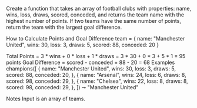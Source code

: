 Create a function that takes an array of football clubs with properties: name, wins, loss, draws, scored, conceded, and returns the team name with the highest number of points. If two teams have the same number of points, return the team with the largest goal difference.

How to Calculate Points and Goal Difference
team = { name: "Manchester United", wins: 30, loss: 3, draws: 5, scored: 88, conceded: 20 }

Total Points = 3 * wins + 0 * loss + 1 * draws = 3 * 30 + 0 * 3 + 5 * 1 = 95 points
Goal Difference = scored - conceded = 88 - 20 = 68
Examples
champions([
  {
    name: "Manchester United",
    wins: 30,
    loss: 3,
    draws: 5,
    scored: 88,
    conceded: 20,
  },
  {
    name: "Arsenal",
    wins: 24,
    loss: 6,
    draws: 8,
    scored: 98,
    conceded: 29,
  },
  {
    name: "Chelsea",
    wins: 22,
    loss: 8,
    draws: 8,
    scored: 98,
    conceded: 29,
  },
  ])
➞ "Manchester United"

Notes
Input is an array of teams.